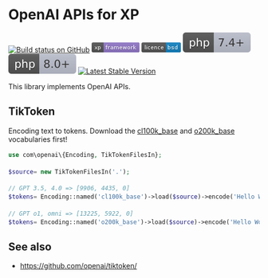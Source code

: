 OpenAI APIs for XP
==================

[![Build status on GitHub](https://github.com/xp-forge/openai/workflows/Tests/badge.svg)](https://github.com/xp-forge/openai/actions)
[![XP Framework Module](https://raw.githubusercontent.com/xp-framework/web/master/static/xp-framework-badge.png)](https://github.com/xp-framework/core)
[![BSD Licence](https://raw.githubusercontent.com/xp-framework/web/master/static/licence-bsd.png)](https://github.com/xp-framework/core/blob/master/LICENCE.md)
[![Requires PHP 7.4+](https://raw.githubusercontent.com/xp-framework/web/master/static/php-7_4plus.svg)](http://php.net/)
[![Supports PHP 8.0+](https://raw.githubusercontent.com/xp-framework/web/master/static/php-8_0plus.svg)](http://php.net/)
[![Latest Stable Version](https://poser.pugx.org/xp-forge/openai/version.svg)](https://packagist.org/packages/xp-forge/openai)

This library implements OpenAI APIs.

TikToken
--------
Encoding text to tokens. Download the [cl100k_base](https://openaipublic.blob.core.windows.net/encodings/cl100k_base.tiktoken) and [o200k_base](https://openaipublic.blob.core.windows.net/encodings/o200k_base.tiktoken) vocabularies first!

```php
use com\openai\{Encoding, TikTokenFilesIn};

$source= new TikTokenFilesIn('.');

// GPT 3.5, 4.0 => [9906, 4435, 0]
$tokens= Encoding::named('cl100k_base')->load($source)->encode('Hello World!');

// GPT o1, omni => [13225, 5922, 0]
$tokens= Encoding::named('o200k_base')->load($source)->encode('Hello World!');
```

See also
--------
* https://github.com/openai/tiktoken/